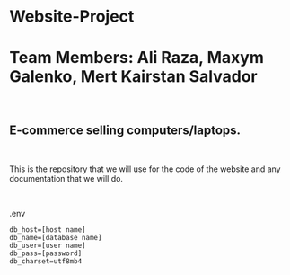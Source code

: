 # Website-Project
<h1>Team Members: Ali Raza, Maxym Galenko, Mert Kairstan Salvador</h1><br>
<h2>E-commerce selling computers/laptops.</h2><br>
<p>This is the repository that we will use for the code of the website and any documentation that we will do.</p><br>

.env
```
db_host=[host name]
db_name=[database name]
db_user=[user name]
db_pass=[password]
db_charset=utf8mb4
```